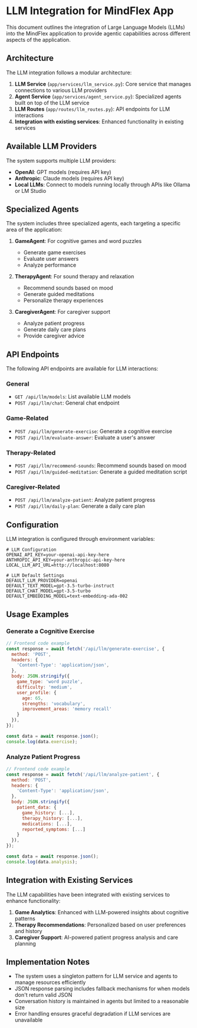 # LLM Integration for MindFlex App

This document outlines the integration of Large Language Models (LLMs) into the MindFlex application to provide agentic capabilities across different aspects of the application.

## Architecture

The LLM integration follows a modular architecture:

1. **LLM Service** (`app/services/llm_service.py`): Core service that manages connections to various LLM providers
2. **Agent Service** (`app/services/agent_service.py`): Specialized agents built on top of the LLM service
3. **LLM Routes** (`app/routes/llm_routes.py`): API endpoints for LLM interactions
4. **Integration with existing services**: Enhanced functionality in existing services

## Available LLM Providers

The system supports multiple LLM providers:

- **OpenAI**: GPT models (requires API key)
- **Anthropic**: Claude models (requires API key)
- **Local LLMs**: Connect to models running locally through APIs like Ollama or LM Studio

## Specialized Agents

The system includes three specialized agents, each targeting a specific area of the application:

1. **GameAgent**: For cognitive games and word puzzles
   - Generate game exercises
   - Evaluate user answers
   - Analyze performance

2. **TherapyAgent**: For sound therapy and relaxation
   - Recommend sounds based on mood
   - Generate guided meditations
   - Personalize therapy experiences

3. **CaregiverAgent**: For caregiver support
   - Analyze patient progress
   - Generate daily care plans
   - Provide caregiver advice

## API Endpoints

The following API endpoints are available for LLM interactions:

### General

- `GET /api/llm/models`: List available LLM models
- `POST /api/llm/chat`: General chat endpoint

### Game-Related

- `POST /api/llm/generate-exercise`: Generate a cognitive exercise
- `POST /api/llm/evaluate-answer`: Evaluate a user's answer

### Therapy-Related

- `POST /api/llm/recommend-sounds`: Recommend sounds based on mood
- `POST /api/llm/guided-meditation`: Generate a guided meditation script

### Caregiver-Related

- `POST /api/llm/analyze-patient`: Analyze patient progress
- `POST /api/llm/daily-plan`: Generate a daily care plan

## Configuration

LLM integration is configured through environment variables:

```
# LLM Configuration
OPENAI_API_KEY=your-openai-api-key-here
ANTHROPIC_API_KEY=your-anthropic-api-key-here
LOCAL_LLM_API_URL=http://localhost:8080

# LLM Default Settings
DEFAULT_LLM_PROVIDER=openai
DEFAULT_TEXT_MODEL=gpt-3.5-turbo-instruct
DEFAULT_CHAT_MODEL=gpt-3.5-turbo
DEFAULT_EMBEDDING_MODEL=text-embedding-ada-002
```

## Usage Examples

### Generate a Cognitive Exercise

```javascript
// Frontend code example
const response = await fetch('/api/llm/generate-exercise', {
  method: 'POST',
  headers: {
    'Content-Type': 'application/json',
  },
  body: JSON.stringify({
    game_type: 'word puzzle',
    difficulty: 'medium',
    user_profile: {
      age: 65,
      strengths: 'vocabulary',
      improvement_areas: 'memory recall'
    }
  }),
});

const data = await response.json();
console.log(data.exercise);
```

### Analyze Patient Progress

```javascript
// Frontend code example
const response = await fetch('/api/llm/analyze-patient', {
  method: 'POST',
  headers: {
    'Content-Type': 'application/json',
  },
  body: JSON.stringify({
    patient_data: {
      game_history: [...],
      therapy_history: [...],
      medications: [...],
      reported_symptoms: [...]
    }
  }),
});

const data = await response.json();
console.log(data.analysis);
```

## Integration with Existing Services

The LLM capabilities have been integrated with existing services to enhance functionality:

1. **Game Analytics**: Enhanced with LLM-powered insights about cognitive patterns
2. **Therapy Recommendations**: Personalized based on user preferences and history
3. **Caregiver Support**: AI-powered patient progress analysis and care planning

## Implementation Notes

- The system uses a singleton pattern for LLM service and agents to manage resources efficiently
- JSON response parsing includes fallback mechanisms for when models don't return valid JSON
- Conversation history is maintained in agents but limited to a reasonable size
- Error handling ensures graceful degradation if LLM services are unavailable 